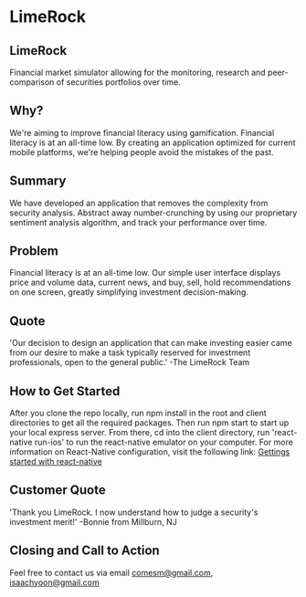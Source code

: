 # LimeRock #

<!--
> This material was originally posted [here](http://www.quora.com/What-is-Amazons-approach-to-product-development-and-product-management). It is reproduced here for posterities sake.

There is an approach called "working backwards" that is widely used at Amazon. They work backwards from the customer, rather than starting with an idea for a product and trying to bolt customers onto it. While working backwards can be applied to any specific product decision, using this approach is especially important when developing new products or features.

For new initiatives a product manager typically starts by writing an internal press release announcing the finished product. The target audience for the press release is the new/updated product's customers, which can be retail customers or internal users of a tool or technology. Internal press releases are centered around the customer problem, how current solutions (internal or external) fail, and how the new product will blow away existing solutions.

If the benefits listed don't sound very interesting or exciting to customers, then perhaps they're not (and shouldn't be built). Instead, the product manager should keep iterating on the press release until they've come up with benefits that actually sound like benefits. Iterating on a press release is a lot less expensive than iterating on the product itself (and quicker!).

If the press release is more than a page and a half, it is probably too long. Keep it simple. 3-4 sentences for most paragraphs. Cut out the fat. Don't make it into a spec. You can accompany the press release with a FAQ that answers all of the other business or execution questions so the press release can stay focused on what the customer gets. My rule of thumb is that if the press release is hard to write, then the product is probably going to suck. Keep working at it until the outline for each paragraph flows.

Oh, and I also like to write press-releases in what I call "Oprah-speak" for mainstream consumer products. Imagine you're sitting on Oprah's couch and have just explained the product to her, and then you listen as she explains it to her audience. That's "Oprah-speak", not "Geek-speak".

Once the project moves into development, the press release can be used as a touchstone; a guiding light. The product team can ask themselves, "Are we building what is in the press release?" If they find they're spending time building things that aren't in the press release (overbuilding), they need to ask themselves why. This keeps product development focused on achieving the customer benefits and not building extraneous stuff that takes longer to build, takes resources to maintain, and doesn't provide real customer benefit (at least not enough to warrant inclusion in the press release).
 -->

## LimeRock ##
Financial market simulator allowing for the monitoring, research and peer-comparison of securities portfolios over time.

## Why? ##
We're aiming to improve financial literacy using gamification. Financial literacy is at an all-time low. By creating an application optimized for current mobile platforms, we're helping people avoid the mistakes of the past.

## Summary ##
We have developed an application that removes the complexity from security analysis. Abstract away number-crunching by using our proprietary sentiment analysis algorithm, and track your performance over time.

## Problem ##
Financial literacy is at an all-time low. Our simple user interface displays price and volume data, current news, and buy, sell, hold recommendations on one screen, greatly simplifying investment decision-making.

## Quote ##
'Our decision to design an application that can make investing easier came from our desire to make a task typically reserved for investment professionals, open to the general public.' -The LimeRock Team

## How to Get Started ##
After you clone the repo locally, run npm install in the root and client directories to get all the required packages. Then run npm start to start up your local express server. From there, cd into the client directory, run 'react-native run-ios' to run the react-native emulator on your computer. For more information on React-Native configuration, visit the following link:
<a href="https://facebook.github.io/react-native/docs/getting-started.html">Gettings started with react-native</a>
## Customer Quote ##
'Thank you LimeRock. I now understand how to judge a security's investment merit!' -Bonnie from Millburn, NJ

## Closing and Call to Action ##
Feel free to contact us via email comesm@gmail.com, isaachyoon@gmail.com